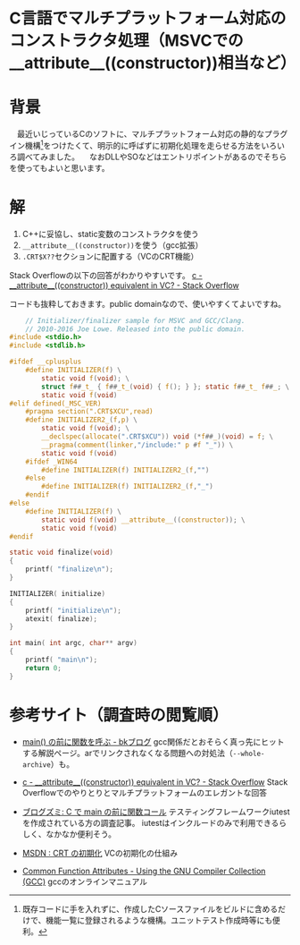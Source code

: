 <!--
id: c3dd91af04d10d185a9a
url: https://qiita.com/tenmyo/items/c3dd91af04d10d185a9a
created_at: 2016-12-21T16:15:23+09:00
updated_at: 2016-12-21T16:17:59+09:00
private: false
coediting: false
tags:
- C
- GCC
- MSVC
team: null
-->

# C言語でマルチプラットフォーム対応のコンストラクタ処理（MSVCでの__attribute__((constructor))相当など）

# 背景
　最近いじっているCのソフトに、マルチプラットフォーム対応の静的なプラグイン機構[^1]をつけたくて、明示的に呼ばずに初期化処理を走らせる方法をいろいろ調べてみました。
　なおDLLやSOなどはエントリポイントがあるのでそちらを使ってもよいと思います。
[^1]: 既存コードに手を入れずに、作成したCソースファイルをビルドに含めるだけで、機能一覧に登録されるような機構。ユニットテスト作成時等にも便利。

# 解
1. C++に妥協し、static変数のコンストラクタを使う
2. `__attribute__((constructor))`を使う（gcc拡張）
3. `.CRT$X??`セクションに配置する（VCのCRT機能）

Stack Overflowの以下の回答がわかりやすいです。
[c - \_\_attribute__((constructor)) equivalent in VC? - Stack Overflow](http://stackoverflow.com/questions/1113409/attribute-constructor-equivalent-in-vc/2390626#2390626)

コードも抜粋しておきます。public domainなので、使いやすくてよいですね。

```initializer.c
    // Initializer/finalizer sample for MSVC and GCC/Clang.
    // 2010-2016 Joe Lowe. Released into the public domain.
#include <stdio.h>
#include <stdlib.h>

#ifdef __cplusplus
    #define INITIALIZER(f) \
        static void f(void); \
        struct f##_t_ { f##_t_(void) { f(); } }; static f##_t_ f##_; \
        static void f(void)
#elif defined(_MSC_VER)
    #pragma section(".CRT$XCU",read)
    #define INITIALIZER2_(f,p) \
        static void f(void); \
        __declspec(allocate(".CRT$XCU")) void (*f##_)(void) = f; \
        __pragma(comment(linker,"/include:" p #f "_")) \
        static void f(void)
    #ifdef _WIN64
        #define INITIALIZER(f) INITIALIZER2_(f,"")
    #else
        #define INITIALIZER(f) INITIALIZER2_(f,"_")
    #endif
#else
    #define INITIALIZER(f) \
        static void f(void) __attribute__((constructor)); \
        static void f(void)
#endif

static void finalize(void)
{
    printf( "finalize\n");
}

INITIALIZER( initialize)
{
    printf( "initialize\n");
    atexit( finalize);
}

int main( int argc, char** argv)
{
    printf( "main\n");
    return 0;
}
```

# 参考サイト（調査時の閲覧順）
* [main() の前に関数を呼ぶ - bkブログ](http://0xcc.net/blog/archives/000091.html)
gcc関係だとおそらく真っ先にヒットする解説ページ。arでリンクされなくなる問題への対処法（`--whole-archive`）も。

* [c - \_\_attribute__((constructor)) equivalent in VC? - Stack Overflow](http://stackoverflow.com/questions/1113409/attribute-constructor-equivalent-in-vc/2390626#2390626)
Stack Overflowでのやりとりとマルチプラットフォームのエレガントな回答

* [ブログズミ: C で main の前に関数コール](http://srz-zumix.blogspot.jp/2012/04/c-main.html)
テスティングフレームワークiutestを作成されている方の調査記事。
iutestはインクルードのみで利用できるらしく、なかなか便利そう。

* [MSDN : CRT の初期化](https://msdn.microsoft.com/ja-jp/library/bb918180.aspx)
VCの初期化の仕組み

* [Common Function Attributes - Using the GNU Compiler Collection (GCC)](https://gcc.gnu.org/onlinedocs/gcc/Common-Function-Attributes.html#Common-Function-Attributes)
gccのオンラインマニュアル
